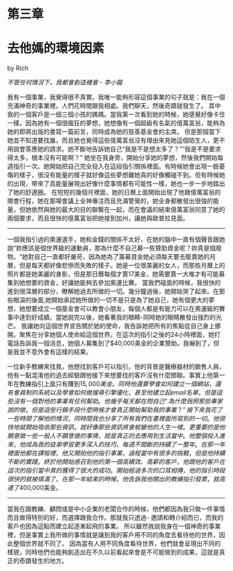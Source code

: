 # 第三章

# 去他媽的環境因素
by Rich

*不管任何情況下，我都會創造機會 - 李小龍*

我有一個事業，我覺得很不真實。我唯一能夠形容這個事業的句子就是：我在一個充滿神奇的事業裡。人們花時間跟我相處。我們聊天，然後奇蹟就發生了。
其中我的一個客戶是一個三個小孩的媽媽。當我第一次看到她的時候，她感覺好像卡住一樣。因為她有一個很瘋狂的夢想，她想像有一個超級有名氣的億萬富翁，能夠為她的即將出版的書寫一篇前言，同時成為她的慈善基金會的主席。
但是那個當下她並不知道要找誰，而且她也覺得這些億萬富翁沒有理由來見她這個陌生人，更不用說會答應她的請求。她不斷地告訴她自己“我是不是想太多了？”“我是不是要求得太多，根本沒有可能啊？”
她坐在我身旁，開始分享她的夢想，然後我們開始每週指引一次。她開始把自己完全投入在這段指引關係裡面。有時候她會出現一臉憂傷的樣子，很沒有能量的樣子就好像這些夢想離她真的好像觸碰不到。但有時候她的出現，帶來了高能量展現出好像什麼事情都有可能性一樣，她也一步一步地踏出了她的舒適圈。
在短短的幾個月裡面，她的日曆上面開始出現了他跟億萬富翁的開會行程，她在那場會議上全神專注而且充滿警覺的，她全身都散發出很強的能量，但她依然與她的最大的目的聯繫在一起，而在會議的結束億萬富翁同意了她的兩個要求，而且很快的億萬富翁把她接到加州，讓她與歐普拉見面。
***
一個我指引過的奧運選手，她和金錢的關係不太好，在她的腦中一直有個聲音跟她說“妳應該是個世界級的運動員，那為什麼不自己募一些贊助資金呢？妳真是個廢物。“她對自己一直都好嚴苛，因為她為了籌募資金她必須每天要去販賣她的月曆，但是每天都好像悲慘而失敗的樣子。她是一位很美麗的女人，而那些月曆上的照片都是她美麗的身影，但是那日曆每個才賣17美金，她需要賣一大堆才有可能募集到她想要的資金，好讓她能夠去參加奧運比賽。
當我們碰面的時候，我很快的進到很深層的部分，瞭解她過去所做的一切。幾分鐘過後，她開始哭了起來。在那些眼淚的後面,她開始承認她所做的一切不是只是為了她自己，她有個更大的夢想，她想要成立一個基金會可以教會小朋友，每個人都是有能力可以在奧運級的賽事中達到好成績。當她說完以後，她看著我的眼睛-同時她的眼睛散發出強烈的光芒。
我讓她向這個世界宣告關於她的使命，我告訴她把所有的焦點從自己身上挪開，聚焦在分享她個人使命給這個世界。在這次的指引之後的24小時裡面，她打電話告訴我一個消息，她個人募集到了$40,000美金的企業贊助。我嚇到了，但是我並不意外會有這樣的結果。

一位新手教練來找我，他想找到客戶可以指引。他的背景是醫療器材的銷售人員，他有一點混淆他的過去經驗跟他接下來想要找的客戶沒有什麼關聯。事實上他第一年在教練指引上面只有賺到$15,000美金。
同時他還要學會如何建立一個網站，還有會員制的系統以及學會如何做搜尋引擎優化，甚至他建立起email名單，但是這些沒有一個對他的事業有任何幫助。他幾乎每天都在問自己“為什麼我照那些專家說的做，但是這些行銷手段什麼時候才會真正開始幫助我的事業？”
接下來我花了一些時間了解他的情況，同時間我也分享了所有我們在書裡面所寫到的一切。他很快地就開始吸收那些資訊，就好像那些資訊將會蛻變他的人生一樣。更重要的是他願意做一些一般人不願意做的事情，就是真正的去應用到生活當中。
他整個投入進來，他成為我的徒弟學習更多深入的技巧，每週不間斷的持續了一整年。在那一年裡面他都在課程裡，他又開始他的指引事業，過程當中有很多的挑戰，但是他持續不斷的實踐，終於他開始感召到他的第一個高績效、高薪的客戶，他跟他的客戶在這次的指引當中真的獲得了很大的成功。開始經過多次的口耳相傳，他的指引時段很快的就被填滿了，在那一年結束的時候，他告訴我他開出的教練指引發票，就高達了$400,000美金。
***

當我在跟教練、顧問或是中小企業的老闆合作的時候，他們都因為我只做一件事情而且做得特別的好，而選擇跟我合作。那就我只透過- 邀請和轉介紹而已，而我的客戶也因為這點而建立起逐漸起飛的事業。
所以雖然我說我身在一個神奇的事業裡，但是事實上我所做的事情就是讓到我的客戶用不同的角度去看待他的世界，因此整個世界就不同了。
因為當有人用不同角度看待世界，他們就會呈現出不同的樣貌，同時他們也能夠創造出在不久以前看起來會是不可能做到的成果，這就是真正的奇蹟發生的地方。
